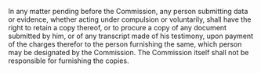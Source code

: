 In any matter pending before the Commission, any person submitting data or evidence, whether acting under compulsion or voluntarily, shall have the right to retain a copy thereof, or to procure a copy of any document submitted by him, or of any transcript made of his testimony, upon payment of the charges therefor to the person furnishing the same, which person may be designated by the Commission. The Commission itself shall not be responsible for furnishing the copies.

